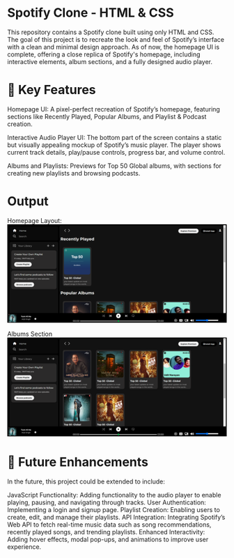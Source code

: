 
# Spotify Clone - HTML & CSS

This repository contains a Spotify clone built using only HTML and CSS. The goal of this project is to recreate the look and feel of Spotify’s interface with a clean and minimal design approach. As of now, the homepage UI is complete, offering a close replica of Spotify's homepage, including interactive elements, album sections, and a fully designed audio player.

# 🎨 Key Features
Homepage UI: A pixel-perfect recreation of Spotify’s homepage, featuring sections like Recently Played, Popular Albums, and Playlist & Podcast creation.

Interactive Audio Player UI: The bottom part of the screen contains a static but visually appealing mockup of Spotify’s music player. The player shows current track details, play/pause controls, progress bar, and volume control.

Albums and Playlists: Previews for Top 50 Global albums, with sections for creating new playlists and browsing podcasts.

# Output

Homepage Layout:
![Screenshot 1](./assets/s1.png)


Albums Section
![Screenshot 2](./assets/s2.png)

# 🚀 Future Enhancements
In the future, this project could be extended to include:

JavaScript Functionality: Adding functionality to the audio player to enable playing, pausing, and navigating through tracks.
User Authentication: Implementing a login and signup page.
Playlist Creation: Enabling users to create, edit, and manage their playlists.
API Integration: Integrating Spotify’s Web API to fetch real-time music data such as song recommendations, recently played songs, and trending playlists.
Enhanced Interactivity: Adding hover effects, modal pop-ups, and animations to improve user experience.
